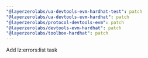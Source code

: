 ```yaml
---
"@layerzerolabs/ua-devtools-evm-hardhat-test": patch
"@layerzerolabs/ua-devtools-evm-hardhat": patch
"@layerzerolabs/protocol-devtools-evm": patch
"@layerzerolabs/devtools-evm-hardhat": patch
"@layerzerolabs/toolbox-hardhat": patch
---
```


Add lz:errors:list task
